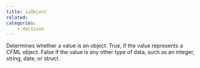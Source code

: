 ```yaml
---
title: isObject
related:
categories:
    - decision
---
```


Determines whether a value is an object.
        True, if the value represents a CFML object. False if
        the value is any other type of data, such as an integer, string,
        date, or struct.